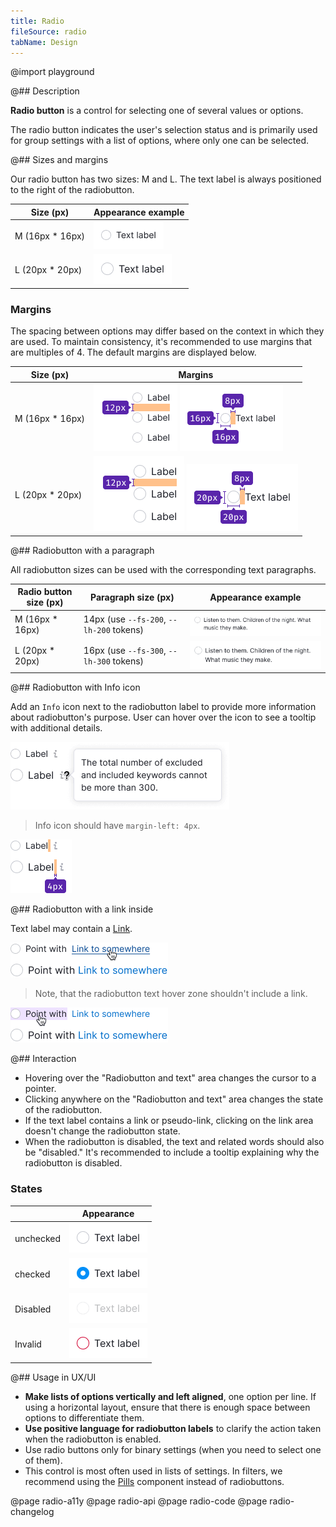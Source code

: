 ```yaml
---
title: Radio
fileSource: radio
tabName: Design
---
```


@import playground

@## Description

**Radio button** is a control for selecting one of several values or options.

The radio button indicates the user's selection status and is primarily used for group settings with a list of options, where only one can be selected.

@## Sizes and margins

Our radio button has two sizes: M and L. The text label is always positioned to the right of the radiobutton.

| Size (px)        | Appearance example      |
| ---------------- | ----------------------- |
| M (16px * 16px) | ![m](static/size-m.png) |
| L (20px * 20px) | ![l](static/size-l.png) |

### Margins

The spacing between options may differ based on the context in which they are used. To maintain consistency, it's recommended to use margins that are multiples of 4. The default margins are displayed below.

| Size (px)        | Margins      |
| ---------------- | ----------------------- |
| M (16px * 16px) | ![m](static/vert-m.png) ![m](static/margins-m.png) |
| L (20px * 20px) | ![l](static/vert-l.png) ![l](static/margins-l.png) |

@## Radiobutton with a paragraph

All radiobutton sizes can be used with the corresponding text paragraphs.

| Radio button size (px) | Paragraph size (px)                        | Appearance example                             |
| ---------------------- | -------------------------------------- | --------------------------------------------------- |
| M (16px * 16px)       | 14px (use `--fs-200`, `--lh-200` tokens) | ![radiobutton-paragraph-12](static/paragraph-m.png) |
| L (20px * 20px)       | 16px (use `--fs-300`, `--lh-300` tokens) | ![radiobutton-paragraph-14](static/paragraph-l.png) |

@## Radiobutton with Info icon

Add an `Info` icon next to the radiobutton label to provide more information about radiobutton's purpose. User can hover over the icon to see a tooltip with additional details.

![radiobutton with info icon](static/info-icon.png)

> Info icon should have `margin-left: 4px`.

![radiobutton with info icon](static/info-icon-margin.png)

@## Radiobutton with a link inside

Text label may contain a [Link](/components/link).

![radiobutton with info icon](static/link.png)

> Note, that the radiobutton text hover zone shouldn't include a link.

![radiobutton with info icon](static/link-hover-zone.png)

@## Interaction

- Hovering over the "Radiobutton and text" area changes the cursor to a pointer.
- Clicking anywhere on the "Radiobutton and text" area changes the state of the radiobutton.
- If the text label contains a link or pseudo-link, clicking on the link area doesn't change the radiobutton state.
- When the radiobutton is disabled, the text and related words should also be "disabled." It's recommended to include a tooltip explaining why the radiobutton is disabled.

### States

|           | Appearance                                               |
| --------- | -------------------------------------------------------- |
| unchecked | ![unchecked-radiobutton](static/radiobutton-default.png) |
| checked   | ![checked-radiobutton](static/radiobutton-checked.png)   |
| Disabled  | ![disabled-radiobutton](static/radiobutton-disabled.png) |
| Invalid   | ![invalid-radiobutton](static/radiobutton-invalid.png)   |

@## Usage in UX/UI

- **Make lists of options vertically and left aligned**, one option per line. If using a horizontal layout, ensure that there is enough space between options to differentiate them.
- **Use positive language for radiobutton labels** to clarify the action taken when the radiobutton is enabled.
- Use radio buttons only for binary settings (when you need to select one of them).
- This control is most often used in lists of settings. In filters, we recommend using the [Pills](/components/pills/) component instead of radiobuttons.

@page radio-a11y
@page radio-api
@page radio-code
@page radio-changelog
